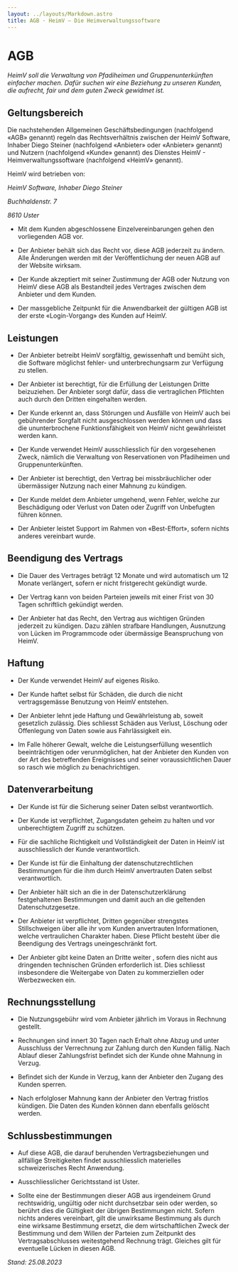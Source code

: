 ```yaml
---
layout: ../layouts/Markdown.astro
title: AGB · HeimV – Die Heimverwaltungssoftware
---
```


# AGB

*HeimV soll die Verwaltung von Pfadiheimen und Gruppenunterkünften
einfacher machen. Dafür suchen wir eine Beziehung zu unseren Kunden, die
aufrecht, fair und dem guten Zweck gewidmet ist.*

## Geltungsbereich

Die nachstehenden Allgemeinen Geschäftsbedingungen (nachfolgend «AGB»
genannt) regeln das Rechtsverhältnis zwischen der HeimV Software,
Inhaber Diego Steiner (nachfolgend «Anbieter» oder «Anbieter» genannt)
und Nutzern (nachfolgend «Kunde» genannt) des Dienstes HeimV -
Heimverwaltungssoftware (nachfolgend «HeimV» genannt).

HeimV wird betrieben von:

*HeimV Software, Inhaber Diego Steiner*

*Buchhaldenstr. 7*

*8610 Uster*

- Mit dem Kunden abgeschlossene Einzelvereinbarungen gehen den
  vorliegenden AGB vor.

- Der Anbieter behält sich das Recht vor, diese AGB jederzeit zu ändern.
  Alle Änderungen werden mit der Veröffentlichung der neuen AGB auf der
  Website wirksam.

- Der Kunde akzeptiert mit seiner Zustimmung der AGB oder Nutzung von
  HeimV diese AGB als Bestandteil jedes Vertrages zwischen dem Anbieter
  und dem Kunden.

- Der massgebliche Zeitpunkt für die Anwendbarkeit der gültigen AGB ist
  der erste «Login-Vorgang» des Kunden auf HeimV.

## Leistungen

- Der Anbieter betreibt HeimV sorgfältig, gewissenhaft und bemüht sich,
  die Software möglichst fehler- und unterbrechungsarm zur Verfügung zu
  stellen.

- Der Anbieter ist berechtigt, für die Erfüllung der Leistungen Dritte
  beizuziehen. Der Anbieter sorgt dafür, dass die vertraglichen
  Pflichten auch durch den Dritten eingehalten werden.

- Der Kunde erkennt an, dass Störungen und Ausfälle von HeimV auch bei
  gebührender Sorgfalt nicht ausgeschlossen werden können und dass die
  ununterbrochene Funktionsfähigkeit von HeimV nicht gewährleistet
  werden kann.

- Der Kunde verwendet HeimV ausschliesslich für den vorgesehenen Zweck,
  nämlich die Verwaltung von Reservationen von Pfadiheimen und
  Gruppenunterkünften.

- Der Anbieter ist berechtigt, den Vertrag bei missbräuchlicher oder
  übermässiger Nutzung nach einer Mahnung zu kündigen.

- Der Kunde meldet dem Anbieter umgehend, wenn Fehler, welche zur
  Beschädigung oder Verlust von Daten oder Zugriff von Unbefugten führen
  können.

- Der Anbieter leistet Support im Rahmen von «Best-Effort», sofern
  nichts anderes vereinbart wurde.

## Beendigung des Vertrags

- Die Dauer des Vertrages beträgt 12 Monate und wird automatisch um 12
  Monate verlängert, sofern er nicht fristgerecht gekündigt wurde.

- Der Vertrag kann von beiden Parteien jeweils mit einer Frist von 30
  Tagen schriftlich gekündigt werden.

- Der Anbieter hat das Recht, den Vertrag aus wichtigen Gründen
  jederzeit zu kündigen. Dazu zählen strafbare Handlungen, Ausnutzung
  von Lücken im Programmcode oder übermässige Beanspruchung von HeimV.

## Haftung

- Der Kunde verwendet HeimV auf eigenes Risiko.

- Der Kunde haftet selbst für Schäden, die durch die nicht
  vertragsgemässe Benutzung von HeimV entstehen.

- Der Anbieter lehnt jede Haftung und Gewährleistung ab, soweit
  gesetzlich zulässig. Dies schliesst Schäden aus Verlust, Löschung oder
  Offenlegung von Daten sowie aus Fahrlässigkeit ein.

- Im Falle höherer Gewalt, welche die Leistungserfüllung wesentlich
  beeinträchtigen oder verunmöglichen, hat der Anbieter den Kunden von
  der Art des betreffenden Ereignisses und seiner voraussichtlichen
  Dauer so rasch wie möglich zu benachrichtigen.

## Datenverarbeitung

- Der Kunde ist für die Sicherung seiner Daten selbst verantwortlich.

- Der Kunde ist verpflichtet, Zugangsdaten geheim zu halten und vor
  unberechtigtem Zugriff zu schützen.

- Für die sachliche Richtigkeit und Vollständigkeit der Daten in HeimV
  ist ausschliesslich der Kunde verantwortlich.

- Der Kunde ist für die Einhaltung der datenschutzrechtlichen
  Bestimmungen für die ihm durch HeimV anvertrauten Daten selbst
  verantwortlich.

- Der Anbieter hält sich an die in der Datenschutzerklärung
  festgehaltenen Bestimmungen und damit auch an die geltenden
  Datenschutzgesetze.

- Der Anbieter ist verpflichtet, Dritten gegenüber strengstes
  Stillschweigen über alle ihr vom Kunden anvertrauten Informationen,
  welche vertraulichen Charakter haben. Diese Pflicht besteht über die
  Beendigung des Vertrags uneingeschränkt fort.

- Der Anbieter gibt keine Daten an Dritte weiter , sofern dies nicht aus
  dringenden technischen Gründen erforderlich ist. Dies schliesst
  insbesondere die Weitergabe von Daten zu kommerziellen oder
  Werbezwecken ein.

## Rechnungsstellung

- Die Nutzungsgebühr wird vom Anbieter jährlich im Voraus in Rechnung
  gestellt.

- Rechnungen sind innert 30 Tagen nach Erhalt ohne Abzug und unter
  Ausschluss der Verrechnung zur Zahlung durch den Kunden fällig. Nach
  Ablauf dieser Zahlungsfrist befindet sich der Kunde ohne Mahnung in
  Verzug.

- Befindet sich der Kunde in Verzug, kann der Anbieter den Zugang des
  Kunden sperren.

- Nach erfolgloser Mahnung kann der Anbieter den Vertrag fristlos
  kündigen. Die Daten des Kunden können dann ebenfalls gelöscht werden.

## Schlussbestimmungen

- Auf diese AGB, die darauf beruhenden Vertragsbeziehungen und
  allfällige Streitigkeiten findet ausschliesslich materielles
  schweizerisches Recht Anwendung.

- Ausschliesslicher Gerichtsstand ist Uster.

- Sollte eine der Bestimmungen dieser AGB aus irgendeinem Grund
  rechtswidrig, ungültig oder nicht durchsetzbar sein oder werden, so
  berührt dies die Gültigkeit der übrigen Bestimmungen nicht. Sofern
  nichts anderes vereinbart, gilt die unwirksame Bestimmung als durch
  eine wirksame Bestimmung ersetzt, die dem wirtschaftlichen Zweck der
  Bestimmung und dem Willen der Parteien zum Zeitpunkt des
  Vertragsabschlusses weitestgehend Rechnung trägt. Gleiches gilt für
  eventuelle Lücken in diesen AGB.


*Stand: 25.08.2023*
